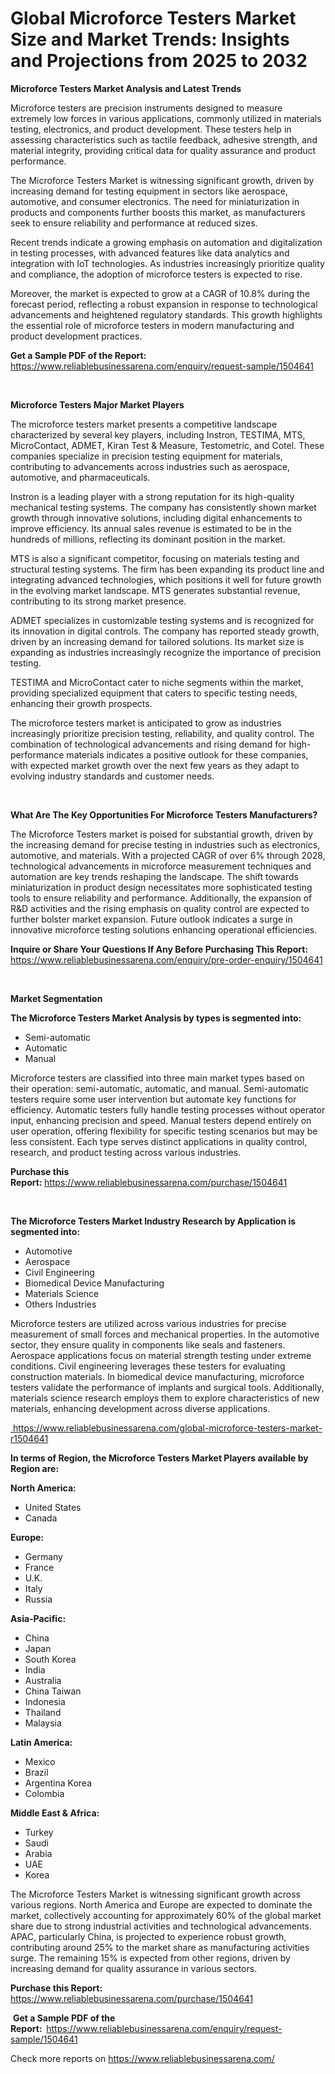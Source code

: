 <p><h1>Global Microforce Testers Market Size and Market Trends: Insights and Projections from 2025 to 2032</h1></p><p><strong>Microforce Testers Market Analysis and Latest Trends</strong></p>
<p><p>Microforce testers are precision instruments designed to measure extremely low forces in various applications, commonly utilized in materials testing, electronics, and product development. These testers help in assessing characteristics such as tactile feedback, adhesive strength, and material integrity, providing critical data for quality assurance and product performance.</p><p>The Microforce Testers Market is witnessing significant growth, driven by increasing demand for testing equipment in sectors like aerospace, automotive, and consumer electronics. The need for miniaturization in products and components further boosts this market, as manufacturers seek to ensure reliability and performance at reduced sizes.</p><p>Recent trends indicate a growing emphasis on automation and digitalization in testing processes, with advanced features like data analytics and integration with IoT technologies. As industries increasingly prioritize quality and compliance, the adoption of microforce testers is expected to rise.</p><p>Moreover, the market is expected to grow at a CAGR of 10.8% during the forecast period, reflecting a robust expansion in response to technological advancements and heightened regulatory standards. This growth highlights the essential role of microforce testers in modern manufacturing and product development practices.</p></p>
<p><strong>Get a Sample PDF of the Report:&nbsp;</strong> <a href="https://www.reliablebusinessarena.com/enquiry/request-sample/1504641?utm_campaign=2935&utm_medium=2&utm_source=Github&utm_content=ia&utm_term=23032025&utm_id=microforce-testers">https://www.reliablebusinessarena.com/enquiry/request-sample/1504641</a></p>
<p>&nbsp;</p>
<p><strong>Microforce Testers Major Market Players</strong></p>
<p><p>The microforce testers market presents a competitive landscape characterized by several key players, including Instron, TESTIMA, MTS, MicroContact, ADMET, Kiran Test & Measure, Testometric, and Cotel. These companies specialize in precision testing equipment for materials, contributing to advancements across industries such as aerospace, automotive, and pharmaceuticals.</p><p>Instron is a leading player with a strong reputation for its high-quality mechanical testing systems. The company has consistently shown market growth through innovative solutions, including digital enhancements to improve efficiency. Its annual sales revenue is estimated to be in the hundreds of millions, reflecting its dominant position in the market.</p><p>MTS is also a significant competitor, focusing on materials testing and structural testing systems. The firm has been expanding its product line and integrating advanced technologies, which positions it well for future growth in the evolving market landscape. MTS generates substantial revenue, contributing to its strong market presence.</p><p>ADMET specializes in customizable testing systems and is recognized for its innovation in digital controls. The company has reported steady growth, driven by an increasing demand for tailored solutions. Its market size is expanding as industries increasingly recognize the importance of precision testing.</p><p>TESTIMA and MicroContact cater to niche segments within the market, providing specialized equipment that caters to specific testing needs, enhancing their growth prospects.</p><p>The microforce testers market is anticipated to grow as industries increasingly prioritize precision testing, reliability, and quality control. The combination of technological advancements and rising demand for high-performance materials indicates a positive outlook for these companies, with expected market growth over the next few years as they adapt to evolving industry standards and customer needs.</p></p>
<p>&nbsp;</p>
<p><strong>What Are The Key Opportunities For Microforce Testers Manufacturers?</strong></p>
<p><p>The Microforce Testers market is poised for substantial growth, driven by the increasing demand for precise testing in industries such as electronics, automotive, and materials. With a projected CAGR of over 6% through 2028, technological advancements in microforce measurement techniques and automation are key trends reshaping the landscape. The shift towards miniaturization in product design necessitates more sophisticated testing tools to ensure reliability and performance. Additionally, the expansion of R&D activities and the rising emphasis on quality control are expected to further bolster market expansion. Future outlook indicates a surge in innovative microforce testing solutions enhancing operational efficiencies.</p></p>
<p><strong>Inquire or Share Your Questions If Any Before Purchasing This Report:</strong> <a href="https://www.reliablebusinessarena.com/enquiry/pre-order-enquiry/1504641?utm_campaign=2935&utm_medium=2&utm_source=Github&utm_content=ia&utm_term=23032025&utm_id=microforce-testers">https://www.reliablebusinessarena.com/enquiry/pre-order-enquiry/1504641</a></p>
<p>&nbsp;</p>
<p><strong>Market Segmentation</strong></p>
<p><strong>The Microforce Testers Market Analysis by types is segmented into:</strong></p>
<p><ul><li>Semi-automatic</li><li>Automatic</li><li>Manual</li></ul></p>
<p><p>Microforce testers are classified into three main market types based on their operation: semi-automatic, automatic, and manual. Semi-automatic testers require some user intervention but automate key functions for efficiency. Automatic testers fully handle testing processes without operator input, enhancing precision and speed. Manual testers depend entirely on user operation, offering flexibility for specific testing scenarios but may be less consistent. Each type serves distinct applications in quality control, research, and product testing across various industries.</p></p>
<p><strong>Purchase this Report:&nbsp;</strong><a href="https://www.reliablebusinessarena.com/purchase/1504641?utm_campaign=2935&utm_medium=2&utm_source=Github&utm_content=ia&utm_term=23032025&utm_id=microforce-testers">https://www.reliablebusinessarena.com/purchase/1504641</a></p>
<p>&nbsp;</p>
<p><strong>The Microforce Testers Market Industry Research by Application is segmented into:</strong></p>
<p><ul><li>Automotive</li><li>Aerospace</li><li>Civil Engineering</li><li>Biomedical Device Manufacturing</li><li>Materials Science</li><li>Others Industries</li></ul></p>
<p><p>Microforce testers are utilized across various industries for precise measurement of small forces and mechanical properties. In the automotive sector, they ensure quality in components like seals and fasteners. Aerospace applications focus on material strength testing under extreme conditions. Civil engineering leverages these testers for evaluating construction materials. In biomedical device manufacturing, microforce testers validate the performance of implants and surgical tools. Additionally, materials science research employs them to explore characteristics of new materials, enhancing development across diverse applications.</p></p>
<p><a href="https://www.reliablebusinessarena.com/global-microforce-testers-market-r1504641?utm_campaign=2935&utm_medium=2&utm_source=Github&utm_content=ia&utm_term=23032025&utm_id=microforce-testers">&nbsp;https://www.reliablebusinessarena.com/global-microforce-testers-market-r1504641</a></p>
<p><strong>In terms of Region, the Microforce Testers Market Players available by Region are:</strong></p>
<p>
    <p> <strong> North America: </strong>
        <ul>
            <li>United States</li>
            <li>Canada</li>
        </ul>
        </p> 
    <p> <strong> Europe: </strong>
        <ul>
            <li>Germany</li>
            <li>France</li>
            <li>U.K.</li>
            <li>Italy</li>
            <li>Russia</li>
        </ul>
        </p> 
    <p> <strong> Asia-Pacific: </strong>
        <ul>
            <li>China</li>
            <li>Japan</li>
            <li>South Korea</li>
            <li>India</li>
            <li>Australia</li>
            <li>China Taiwan</li>
            <li>Indonesia</li>
            <li>Thailand</li>
            <li>Malaysia</li>
        </ul>
        </p> 
    <p> <strong> Latin America: </strong>
        <ul>
            <li>Mexico</li>
            <li>Brazil</li>
            <li>Argentina Korea</li>
            <li>Colombia</li>
        </ul>
        </p> 
    <p> <strong> Middle East & Africa: </strong>
        <ul>
            <li>Turkey</li>
            <li>Saudi</li>
            <li>Arabia</li>
            <li>UAE</li>
            <li>Korea</li>
        </ul>
    </p>
    </p>
<p><p>The Microforce Testers Market is witnessing significant growth across various regions. North America and Europe are expected to dominate the market, collectively accounting for approximately 60% of the global market share due to strong industrial activities and technological advancements. APAC, particularly China, is projected to experience robust growth, contributing around 25% to the market share as manufacturing activities surge. The remaining 15% is expected from other regions, driven by increasing demand for quality assurance in various sectors.</p></p>
<p><strong>Purchase this Report: </strong><a href="https://www.reliablebusinessarena.com/purchase/1504641?utm_campaign=2935&utm_medium=2&utm_source=Github&utm_content=ia&utm_term=23032025&utm_id=microforce-testers">https://www.reliablebusinessarena.com/purchase/1504641</a></p>
<p>&nbsp;<strong>Get a Sample PDF of the Report:&nbsp;&nbsp;</strong><a href="https://www.reliablebusinessarena.com/enquiry/request-sample/1504641?utm_campaign=2935&utm_medium=2&utm_source=Github&utm_content=ia&utm_term=23032025&utm_id=microforce-testers">https://www.reliablebusinessarena.com/enquiry/request-sample/1504641</a></p>
<p><strong></strong></p>
<p>Check more reports on <a href="https://www.reliablebusinessarena.com/?utm_campaign=2935&utm_medium=2&utm_source=Github&utm_content=ia&utm_term=23032025&utm_id=microforce-testers">https://www.reliablebusinessarena.com/</a></p>